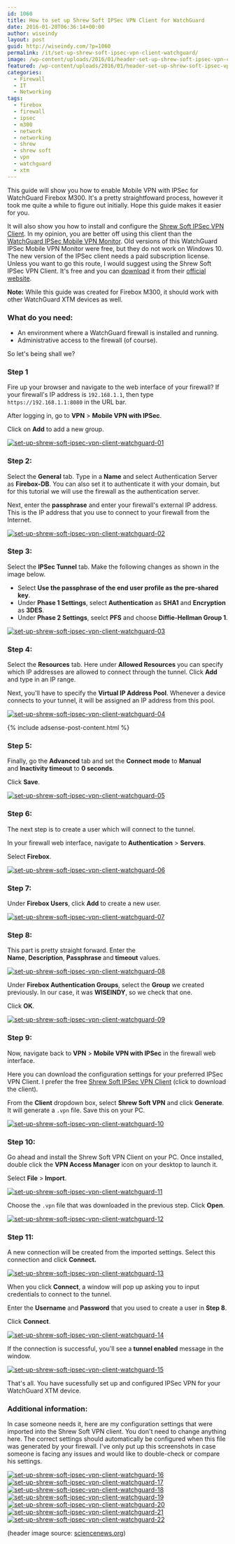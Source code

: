 ```yaml
---
id: 1060
title: How to set up Shrew Soft IPSec VPN Client for WatchGuard
date: 2016-01-20T06:36:14+00:00
author: wiseindy
layout: post
guid: http://wiseindy.com/?p=1060
permalink: /it/set-up-shrew-soft-ipsec-vpn-client-watchguard/
image: /wp-content/uploads/2016/01/header-set-up-shrew-soft-ipsec-vpn-client-watchguard.jps_.jpg
featured: /wp-content/uploads/2016/01/header-set-up-shrew-soft-ipsec-vpn-client-watchguard.jps_-featured.jpg
categories:
  - Firewall
  - IT
  - Networking
tags:
  - firebox
  - firewall
  - ipsec
  - m300
  - network
  - networking
  - shrew
  - shrew soft
  - vpn
  - watchguard
  - xtm
---
```

This guide will show you how to enable Mobile VPN with IPSec for WatchGuard Firebox M300. It's a pretty straightfoward process, however it took me quite a while to figure out initially. Hope this guide makes it easier for you.

<!--more-->

It will also show you how to install and configure the <a target="_blank" href="https://www.shrew.net/download/vpn" target="_blank">Shrew Soft IPSec VPN Client</a>. In my opinion, you are better off using this client than the <a target="_blank" href="http://www.watchguard.com/help/docs/wsm/xtm_11/en-US/index.html#en-US/mvpn/client/mvpn-ipsec_client_about_c.html%3FTocPath%3DMobile%2520VPN%2520with%2520IPSec%7CAbout%2520the%2520IPSec%2520Mobile%2520VPN%25C2%25A0Client%7C_____0" target="_blank">WatchGuard IPSec Mobile VPN Monitor</a>. Old versions of this WatchGuard IPSec Mobile VPN Monitor were free, but they do not work on Windows 10. The new version of the IPSec client needs a paid subscription license. Unless you want to go this route, I would suggest using the Shrew Soft IPSec VPN Client. It's free and you can <a target="_blank" href="https://www.shrew.net/download/vpn" target="_blank">download</a> it from their <a target="_blank" href="https://www.shrew.net/download/vpn" target="_blank">official website</a>.

<strong>Note:</strong> While this guide was created for Firebox M300, it should work with other WatchGuard XTM devices as well.
<h3>What do you need:</h3>
<ul>
	<li>An environment where a WatchGuard firewall is installed and running.</li>
	<li>Administrative access to the firewall (of course).</li>
</ul>
So let's being shall we?
<h3>Step 1</h3>
Fire up your browser and navigate to the web interface of your firewall? If your firewall's IP address is <code>192.168.1.1</code>, then type <code>https://192.168.1.1:8080</code> in the URL bar.

After logging in, go to <strong>VPN</strong> &gt; <strong>Mobile VPN with IPSec</strong>.

Click on <strong>Add</strong> to add a new group.

<a target="_blank" href="http://wiseindy.com/wp-content/uploads/2016/01/set-up-shrew-soft-ipsec-vpn-client-watchguard-01.png" rel="attachment wp-att-1087"><img class="alignnone size-full wp-image-1087" src="http://wiseindy.com/wp-content/uploads/2016/01/set-up-shrew-soft-ipsec-vpn-client-watchguard-01.png" alt="set-up-shrew-soft-ipsec-vpn-client-watchguard-01" /></a>
<h3>Step 2:</h3>
Select the <strong>General</strong> tab. Type in a <strong>Name</strong> and select Authentication Server as <strong>Firebox-DB</strong>. You can also set it to authenticate it with your domain, but for this tutorial we will use the firewall as the authentication server.

Next, enter the <strong>passphrase</strong> and enter your firewall's external IP address. This is the IP address that you use to connect to your firewall from the Internet.

<a target="_blank" href="http://wiseindy.com/wp-content/uploads/2016/01/set-up-shrew-soft-ipsec-vpn-client-watchguard-02.png" rel="attachment wp-att-1062"><img class="alignnone size-full wp-image-1062" src="http://wiseindy.com/wp-content/uploads/2016/01/set-up-shrew-soft-ipsec-vpn-client-watchguard-02.png" alt="set-up-shrew-soft-ipsec-vpn-client-watchguard-02" /></a>
<h3>Step 3:</h3>
Select the <strong>IPSec Tunnel</strong> tab. Make the following changes as shown in the image below.
<ul>
	<li>Select <strong>Use the passphrase of the end user profile as the pre-shared key</strong>.</li>
	<li>Under <strong>Phase 1</strong><strong> Settings</strong>, select <strong>Authentication</strong> as <strong>SHA1</strong> and <strong>Encryption</strong> as <strong>3DES</strong>.</li>
	<li>Under <strong>Phase 2</strong><strong> Settings</strong>, seelct <strong>PFS</strong> and choose <strong>Diffie-Hellman Group 1</strong>.</li>
</ul>
<a target="_blank" href="http://wiseindy.com/wp-content/uploads/2016/01/set-up-shrew-soft-ipsec-vpn-client-watchguard-03.png" rel="attachment wp-att-1063"><img class="alignnone size-full wp-image-1063" src="http://wiseindy.com/wp-content/uploads/2016/01/set-up-shrew-soft-ipsec-vpn-client-watchguard-03.png" alt="set-up-shrew-soft-ipsec-vpn-client-watchguard-03" /></a>
<h3>Step 4:</h3>
Select the <strong>Resources</strong> tab. Here under <strong>Allowed Resources</strong> you can specify which IP addresses are allowed to connect through the tunnel. Click <strong>Add</strong> and type in an IP range.

Next, you'll have to specify the <strong>Virtual IP Address Pool</strong>. Whenever a device connects to your tunnel, it will be assigned an IP address from this pool.

<a target="_blank" href="http://wiseindy.com/wp-content/uploads/2016/01/set-up-shrew-soft-ipsec-vpn-client-watchguard-04.png" rel="attachment wp-att-1064"><img class="alignnone size-full wp-image-1064" src="http://wiseindy.com/wp-content/uploads/2016/01/set-up-shrew-soft-ipsec-vpn-client-watchguard-04.png" alt="set-up-shrew-soft-ipsec-vpn-client-watchguard-04" /></a>

<div class="row">
  <div class="col-12">
    {% include adsense-post-content.html %}
  </div>
</div>

<h3>Step 5:</h3>
Finally, go the <strong>Advanced</strong> tab and set the <strong>Connect mode</strong> to <strong>Manual</strong> and <strong>Inactivity timeout</strong> to <strong>0 seconds</strong>.

Click <strong>Save</strong>.

<a target="_blank" href="http://wiseindy.com/wp-content/uploads/2016/01/set-up-shrew-soft-ipsec-vpn-client-watchguard-05.png" rel="attachment wp-att-1065"><img class="alignnone size-full wp-image-1065" src="http://wiseindy.com/wp-content/uploads/2016/01/set-up-shrew-soft-ipsec-vpn-client-watchguard-05.png" alt="set-up-shrew-soft-ipsec-vpn-client-watchguard-05" /></a>
<h3>Step 6:</h3>
The next step is to create a user which will connect to the tunnel.

In your firewall web interface, navigate to <strong>Authentication</strong> &gt; <strong>Servers</strong>.

Select <strong>Firebox</strong>.

<a target="_blank" href="http://wiseindy.com/wp-content/uploads/2016/01/set-up-shrew-soft-ipsec-vpn-client-watchguard-06.png" rel="attachment wp-att-1066"><img class="alignnone size-full wp-image-1066" src="http://wiseindy.com/wp-content/uploads/2016/01/set-up-shrew-soft-ipsec-vpn-client-watchguard-06.png" alt="set-up-shrew-soft-ipsec-vpn-client-watchguard-06" /></a>
<h3>Step 7:</h3>
Under <strong>Firebox Users</strong>, click <strong>Add</strong> to create a new user.

<a target="_blank" href="http://wiseindy.com/wp-content/uploads/2016/01/set-up-shrew-soft-ipsec-vpn-client-watchguard-07.png" rel="attachment wp-att-1067"><img class="alignnone size-full wp-image-1067" src="http://wiseindy.com/wp-content/uploads/2016/01/set-up-shrew-soft-ipsec-vpn-client-watchguard-07.png" alt="set-up-shrew-soft-ipsec-vpn-client-watchguard-07" /></a>
<h3>Step 8:</h3>
This part is pretty straight forward. Enter the <strong>Name</strong>, <strong>Description</strong>, <strong>Passphrase </strong>and<strong> timeout</strong> values.

<a target="_blank" href="http://wiseindy.com/wp-content/uploads/2016/01/set-up-shrew-soft-ipsec-vpn-client-watchguard-08.png" rel="attachment wp-att-1068"><img class="alignnone size-full wp-image-1068" src="http://wiseindy.com/wp-content/uploads/2016/01/set-up-shrew-soft-ipsec-vpn-client-watchguard-08.png" alt="set-up-shrew-soft-ipsec-vpn-client-watchguard-08" /></a>

Under <strong>Firebox Authentication Groups</strong>, select the <strong>Group</strong> we created previously. In our case, it was <strong>WISEINDY</strong>, so we check that one.

Click <strong>OK</strong>.

<a target="_blank" href="http://wiseindy.com/wp-content/uploads/2016/01/set-up-shrew-soft-ipsec-vpn-client-watchguard-09.png" rel="attachment wp-att-1069"><img class="alignnone size-full wp-image-1069" src="http://wiseindy.com/wp-content/uploads/2016/01/set-up-shrew-soft-ipsec-vpn-client-watchguard-09.png" alt="set-up-shrew-soft-ipsec-vpn-client-watchguard-09" /></a>
<h3>Step 9:</h3>
Now, navigate back to <strong>VPN</strong> &gt; <strong>Mobile VPN with IPSec</strong> in the firewall web interface.

Here you can download the configuration settings for your preferred IPSec VPN Client. I prefer the free <a target="_blank" href="https://www.shrew.net/download/vpn" target="_blank">Shrew Soft IPSec VPN Client</a> (click to download the client).

From the <strong>Client</strong> dropdown box, select <strong>Shrew Soft VPN</strong> and click <strong>Generate</strong>. It will generate a <code>.vpn</code> file. Save this on your PC.

<a target="_blank" href="http://wiseindy.com/wp-content/uploads/2016/01/set-up-shrew-soft-ipsec-vpn-client-watchguard-10.png" rel="attachment wp-att-1070"><img class="alignnone size-full wp-image-1070" src="http://wiseindy.com/wp-content/uploads/2016/01/set-up-shrew-soft-ipsec-vpn-client-watchguard-10.png" alt="set-up-shrew-soft-ipsec-vpn-client-watchguard-10" /></a>
<h3>Step 10:</h3>
Go ahead and install the Shrew Soft VPN Client on your PC. Once installed, double click the <strong>VPN Access Manager</strong> icon on your desktop to launch it.

Select <strong>File</strong> &gt;<strong> Import</strong>.

<a target="_blank" href="http://wiseindy.com/wp-content/uploads/2016/01/set-up-shrew-soft-ipsec-vpn-client-watchguard-11.png" rel="attachment wp-att-1071"><img class="alignnone size-full wp-image-1071" src="http://wiseindy.com/wp-content/uploads/2016/01/set-up-shrew-soft-ipsec-vpn-client-watchguard-11.png" alt="set-up-shrew-soft-ipsec-vpn-client-watchguard-11" /></a>

Choose the <code>.vpn</code> file that was downloaded in the previous step. Click <strong>Open</strong>.

<a target="_blank" href="http://wiseindy.com/wp-content/uploads/2016/01/set-up-shrew-soft-ipsec-vpn-client-watchguard-12.png" rel="attachment wp-att-1072"><img class="alignnone size-full wp-image-1072" src="http://wiseindy.com/wp-content/uploads/2016/01/set-up-shrew-soft-ipsec-vpn-client-watchguard-12.png" alt="set-up-shrew-soft-ipsec-vpn-client-watchguard-12" /></a>
<h3>Step 11:</h3>
A new connection will be created from the imported settings. Select this connection and click <strong>Connect.</strong>

<a target="_blank" href="http://wiseindy.com/wp-content/uploads/2016/01/set-up-shrew-soft-ipsec-vpn-client-watchguard-13.png" rel="attachment wp-att-1073"><img class="alignnone size-full wp-image-1073" src="http://wiseindy.com/wp-content/uploads/2016/01/set-up-shrew-soft-ipsec-vpn-client-watchguard-13.png" alt="set-up-shrew-soft-ipsec-vpn-client-watchguard-13" /></a>

When you click <strong>Connect</strong>, a window will pop up asking you to input credentials to connect to the tunnel.

Enter the <strong>Username</strong> and <strong>Password</strong> that you used to create a user in <strong>Step 8</strong>.

Click <strong>Connect</strong>.

<a target="_blank" href="http://wiseindy.com/wp-content/uploads/2016/01/set-up-shrew-soft-ipsec-vpn-client-watchguard-14.png" rel="attachment wp-att-1074"><img class="alignnone size-full wp-image-1074" src="http://wiseindy.com/wp-content/uploads/2016/01/set-up-shrew-soft-ipsec-vpn-client-watchguard-14.png" alt="set-up-shrew-soft-ipsec-vpn-client-watchguard-14" /></a>

If the connection is successful, you'll see a <strong>tunnel enabled</strong> message in the window.

<a target="_blank" href="http://wiseindy.com/wp-content/uploads/2016/01/set-up-shrew-soft-ipsec-vpn-client-watchguard-15.png" rel="attachment wp-att-1075"><img class="alignnone size-full wp-image-1075" src="http://wiseindy.com/wp-content/uploads/2016/01/set-up-shrew-soft-ipsec-vpn-client-watchguard-15.png" alt="set-up-shrew-soft-ipsec-vpn-client-watchguard-15" /></a>

That's all. You have sucessfully set up and configured IPSec VPN for your WatchGuard XTM device.
<h3>Additional information:</h3>
In case someone needs it, here are my configuration settings that were imported into the Shrew Soft VPN client. You don't need to change anything here. The correct settings should automatically be configured when this file was generated by your firewall. I've only put up this screenshots in case someone is facing any issues and would like to double-check or compare his settings.

<a target="_blank" href="http://wiseindy.com/wp-content/uploads/2016/01/set-up-shrew-soft-ipsec-vpn-client-watchguard-16.png" rel="attachment wp-att-1076"><img class="alignnone size-full wp-image-1076" src="http://wiseindy.com/wp-content/uploads/2016/01/set-up-shrew-soft-ipsec-vpn-client-watchguard-16.png" alt="set-up-shrew-soft-ipsec-vpn-client-watchguard-16" /></a> <a target="_blank" href="http://wiseindy.com/wp-content/uploads/2016/01/set-up-shrew-soft-ipsec-vpn-client-watchguard-17.png" rel="attachment wp-att-1077"><img class="alignnone size-full wp-image-1077" src="http://wiseindy.com/wp-content/uploads/2016/01/set-up-shrew-soft-ipsec-vpn-client-watchguard-17.png" alt="set-up-shrew-soft-ipsec-vpn-client-watchguard-17" /></a> <a target="_blank" href="http://wiseindy.com/wp-content/uploads/2016/01/set-up-shrew-soft-ipsec-vpn-client-watchguard-18.png" rel="attachment wp-att-1078"><img class="alignnone size-full wp-image-1078" src="http://wiseindy.com/wp-content/uploads/2016/01/set-up-shrew-soft-ipsec-vpn-client-watchguard-18.png" alt="set-up-shrew-soft-ipsec-vpn-client-watchguard-18" /></a> <a target="_blank" href="http://wiseindy.com/wp-content/uploads/2016/01/set-up-shrew-soft-ipsec-vpn-client-watchguard-19.png" rel="attachment wp-att-1079"><img class="alignnone size-full wp-image-1079" src="http://wiseindy.com/wp-content/uploads/2016/01/set-up-shrew-soft-ipsec-vpn-client-watchguard-19.png" alt="set-up-shrew-soft-ipsec-vpn-client-watchguard-19" /></a> <a target="_blank" href="http://wiseindy.com/wp-content/uploads/2016/01/set-up-shrew-soft-ipsec-vpn-client-watchguard-20.png" rel="attachment wp-att-1080"><img class="alignnone size-full wp-image-1080" src="http://wiseindy.com/wp-content/uploads/2016/01/set-up-shrew-soft-ipsec-vpn-client-watchguard-20.png" alt="set-up-shrew-soft-ipsec-vpn-client-watchguard-20" /></a> <a target="_blank" href="http://wiseindy.com/wp-content/uploads/2016/01/set-up-shrew-soft-ipsec-vpn-client-watchguard-21.png" rel="attachment wp-att-1081"><img class="alignnone size-full wp-image-1081" src="http://wiseindy.com/wp-content/uploads/2016/01/set-up-shrew-soft-ipsec-vpn-client-watchguard-21.png" alt="set-up-shrew-soft-ipsec-vpn-client-watchguard-21" /></a> <a target="_blank" href="http://wiseindy.com/wp-content/uploads/2016/01/set-up-shrew-soft-ipsec-vpn-client-watchguard-22.png" rel="attachment wp-att-1082"><img class="alignnone size-full wp-image-1082" src="http://wiseindy.com/wp-content/uploads/2016/01/set-up-shrew-soft-ipsec-vpn-client-watchguard-22.png" alt="set-up-shrew-soft-ipsec-vpn-client-watchguard-22" /></a>

(header image source: <a target="_blank" href="https://www.sciencenews.org/sites/default/files/main/articles/note_shrew_001.jpg" target="_blank">sciencenews.org</a>)
